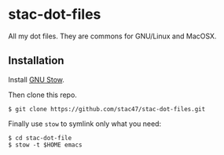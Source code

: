 # stac-dot-files

All my dot files. They are commons for GNU/Linux and MacOSX.

## Installation

Install [GNU Stow](https://www.gnu.org/software/stow/).

Then clone this repo.

```
$ git clone https://github.com/stac47/stac-dot-files.git
```

Finally use `stow` to symlink only what you need:

```
$ cd stac-dot-file
$ stow -t $HOME emacs
```
